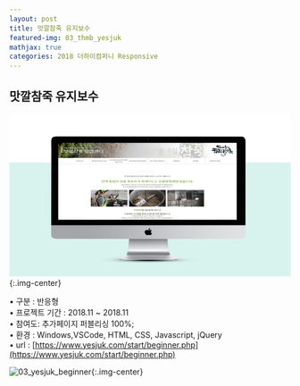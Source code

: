 ```yaml
---
layout: post
title: 맛깔참죽 유지보수
featured-img: 03_thmb_yesjuk
mathjax: true
categories: 2018 더하이컴퍼니 Responsive 
---
```


## 맛깔참죽 유지보수  

![03_thmb_yesjuk](/assets/img/posts/03_thmb_yesjuk.jpg){:.img-center}  

• 구분 : 반응형  
• 프로젝트 기간 : 2018.11 ~ 2018.11  
• 참여도: 추가페이지 퍼블리싱 100%;  
• 환경 : Windows,VSCode, HTML, CSS, Javascript, jQuery  
• url : [https://www.yesjuk.com/start/beginner.php](https://www.yesjuk.com/start/beginner.php) 

![03_yesjuk_beginner](/images/beginner.jpg){:.img-center}  